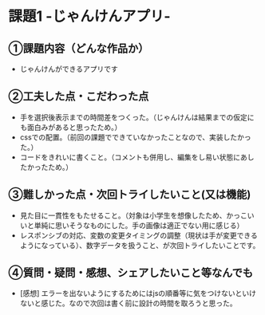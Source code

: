 # 課題1 -じゃんけんアプリ-

## ①課題内容（どんな作品か）
- じゃんけんができるアプリです

## ②工夫した点・こだわった点
- 手を選択後表示までの時間差をつくった。（じゃんけんは結果までの仮定にも面白みがあると思ったため。）
- cssでの配置。（前回の課題でできていなかったことなので、実装したかった。）
- コードをきれいに書くこと。（コメントも併用し、編集をし易い状態にあしたかったため。）

## ③難しかった点・次回トライしたいこと(又は機能)
- 見た目に一貫性をもたせること。（対象は小学生を想像したため、かっこいいと単純に思いそうなものにした。手の画像は適正でない用に感じる）
- レスポンシブの対応、変数の変更タイミングの調整（現状は手が変更できるようになっている）、数字データを扱うこと、が次回トライしたいことです。

## ④質問・疑問・感想、シェアしたいこと等なんでも
- [感想] エラーを出ないようにするためにはjsの順番等に気をつけないといけないと感じた。なので次回は書く前に設計の時間を取ろうと思った。